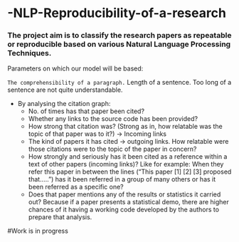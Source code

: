 # -NLP-Reproducibility-of-a-research

### The project aim is to classify the research papers as repeatable or reproducible based on various Natural Language Processing Techniques.

Parameters on which our model will be based:

` The comprehensibility of a paragraph.
` Length of a sentence. Too long of a sentence are not quite understandable.
- By analysing the citation graph:
  -    No. of times has that paper been cited?
  -    Whether any links to the source code has been provided?
  -    How strong that citation was? (Strong as in, how relatable was the topic of that paper was to it?) → Incoming links
  -    The kind of papers it has cited → outgoing links. How relatable were those citations were to the topic of the paper in concern?
  -    How strongly and seriously has it been cited as a reference within a text of other papers (incoming links)? Like for example: When they refer this paper in between the lines (“This paper [1] [2] [3] proposed that…..”) has it been referred in a group of many others or has it been referred as a specific one?
  -    Does that paper mentions any of the results or statistics it carried out? Because if a paper presents a statistical demo, there are higher chances of it having a working code developed by the authors to prepare that analysis.


#Work is in progress
